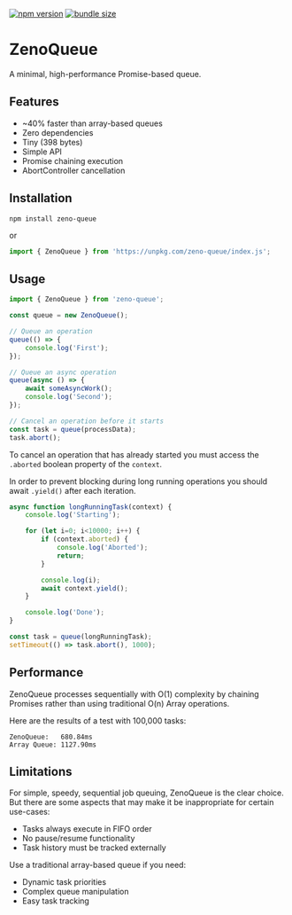 [![npm version](https://img.shields.io/npm/v/zeno-queue.svg)](https://www.npmjs.com/package/zeno-queue)
[![bundle size](https://img.shields.io/bundlephobia/minzip/zeno-queue)](https://bundlephobia.com/package/zeno-queue)

# ZenoQueue

A minimal, high-performance Promise-based queue.

## Features

- ~40% faster than array-based queues
- Zero dependencies
- Tiny (398 bytes)
- Simple API
- Promise chaining execution
- AbortController cancellation

## Installation

```shell
npm install zeno-queue
```

or

```js
import { ZenoQueue } from 'https://unpkg.com/zeno-queue/index.js';
```

## Usage

```javascript
import { ZenoQueue } from 'zeno-queue';

const queue = new ZenoQueue();

// Queue an operation
queue(() => {
    console.log('First');
});

// Queue an async operation
queue(async () => {
    await someAsyncWork();
    console.log('Second');
});

// Cancel an operation before it starts
const task = queue(processData);
task.abort();
```

To cancel an operation that has already started you must access the `.aborted` boolean property of the `context`.

In order to prevent blocking during long running operations you should await `.yield()` after each iteration.

```js
async function longRunningTask(context) {
    console.log('Starting');

    for (let i=0; i<10000; i++) {
        if (context.aborted) {
            console.log('Aborted');
            return;
        }

        console.log(i);
        await context.yield();
    }

    console.log('Done');
}

const task = queue(longRunningTask);
setTimeout(() => task.abort(), 1000);
```

## Performance

ZenoQueue processes sequentially with O(1) complexity by chaining Promises rather than using traditional O(n) Array operations.

Here are the results of a test with 100,000 tasks:

```
ZenoQueue:   680.84ms
Array Queue: 1127.90ms
```

## Limitations

For simple, speedy, sequential job queuing, ZenoQueue is the clear choice. But there are some aspects that may make it be inappropriate for certain use-cases:

- Tasks always execute in FIFO order
- No pause/resume functionality
- Task history must be tracked externally

Use a traditional array-based queue if you need:

- Dynamic task priorities
- Complex queue manipulation
- Easy task tracking